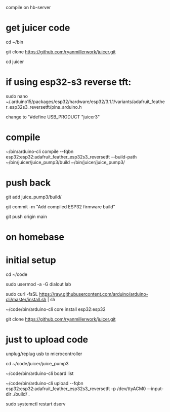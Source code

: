 compile on hb-server

# get juicer code

cd ~/bin

git clone https://github.com/ryanmillerwork/juicer.git

cd juicer

# if using esp32-s3 reverse tft:

sudo nano ~/.arduino15/packages/esp32/hardware/esp32/3.1.1/variants/adafruit_feather_esp32s3_reversetft/pins_arduino.h

change to "#define USB_PRODUCT "juicer3"

# compile

~/bin/arduino-cli compile --fqbn esp32:esp32:adafruit_feather_esp32s3_reversetft --build-path ~/bin/juicer/juice_pump3/build ~/bin/juicer/juice_pump3/

# push back

git add juice_pump3/build/

git commit -m "Add compiled ESP32 firmware build"

git push origin main



# on homebase
# initial setup

cd ~/code

sudo usermod -a -G dialout lab

sudo curl -fsSL https://raw.githubusercontent.com/arduino/arduino-cli/master/install.sh | sh

~/code/bin/arduino-cli core install esp32:esp32

git clone https://github.com/ryanmillerwork/juicer.git

# just to upload code

unplug/replug usb to microcontroller

cd ~/code/juicer/juice_pump3

~/code/bin/arduino-cli board list 

~/code/bin/arduino-cli upload --fqbn esp32:esp32:adafruit_feather_esp32s3_reversetft -p /dev/ttyACM0 --input-dir ./build/ .

sudo systemctl restart dserv
